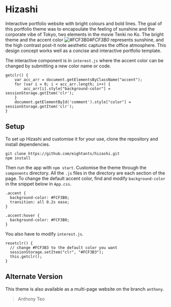 # Hizashi
Interactive portfolio website with bright colours and bold lines. The goal of this portfolio theme was to encapsulate the feeling of sunshine and the corporate vibe of Tokyo, two elements in the movie Tenki no Ko. The bright theme and the accent color ![#FCF3B0](https://placehold.it/15/FCF3B0/000000?text=+)*#FCF3B0* represents sunshine, and the high contrast post-it note aesthetic captures the office atmosphere. This design concept works well as a concise and interactive portfolio template. 

The interactive component is in `interest.js` where the accent color can be changed by submitting a new color name or code. 
```
getclr() {
    var acc_arr = document.getElementsByClassName("accent");
    for (var i = 0; i < acc_arr.length; i++) {
        acc_arr[i].style["background-color"] = sessionStorage.getItem('clr');
    }
    document.getElementById('comment').style["color"] = sessionStorage.getItem('clr');
}
```

## Setup
To set up Hizashi and customise it for your use, clone the repository and install dependencies. 
```
git clone https://github.com/eightants/hizashi.git
npm install
```
Then run the app with `npm start`. 
Customise the theme through the `components` directory. All the `.js` files in the directory are each section of the page. To change the default accent color, find and modify `background-color` in the snippet below in `App.css`. 
```
.accent {
  background-color: #FCF3B0;
  transition: all 0.2s ease;
}

.accent:hover {
  background-color: #FCF3B0;
}
```
You also have to modify `interest.js`. 
```
resetclr() {
  // change #FCF3B3 to the default color you want
  sessionStorage.setItem("clr", "#FCF3B3");
  this.getclr();
}
```

## Alternate Version
This theme is also available as a multi-page website on the branch `anthony`. 

> Anthony Teo